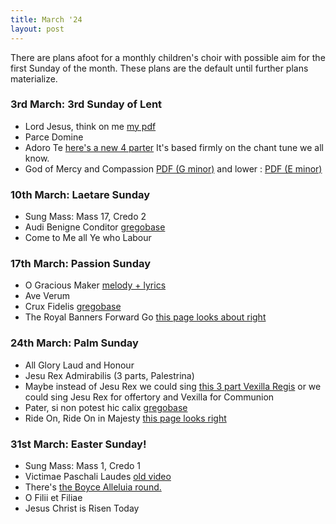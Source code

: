 ```yaml
---
title: March '24
layout: post
---
```


There are plans afoot for a monthly children's choir with possible aim for the first Sunday of the month. These plans are the default until further plans materialize.

### 3rd March: 3rd Sunday of Lent

* Lord Jesus, think on me [my pdf](/pdf/hymns/LordJesus-choir.pdf)
* Parce Domine 
* Adoro Te [here's a new 4 parter](/pdf/hymns/AdoroTe-a4.pdf) It's based firmly on the chant tune we all know.
* God of Mercy and Compassion [PDF (G minor)](/pdf/hymns/GodofMercy.pdf) and lower : [PDF (E minor)](/pdf/hymns/GodofMercy-low.pdf) 

### 10th March: Laetare Sunday

* Sung Mass: Mass 17, Credo 2
* Audi Benigne Conditor [gregobase](https://gregobase.selapa.net/chant.php?id=1830)
* Come to Me all Ye who Labour 

### 17th March: Passion Sunday

* O Gracious Maker [melody + lyrics](/pdf/hymns/OGraciousMaker-leadsheet.pdf)
* Ave Verum
* Crux Fidelis [gregobase](https://newbookoldhymns.brandt.id.au/hymns/cruxfidelis.html)
* The Royal Banners Forward Go [this page looks about right](https://hymnary.org/page/fetch/RITL1985/254/high)

### 24th March: Palm Sunday

* All Glory Laud and Honour
* Jesu Rex Admirabilis (3 parts, Palestrina)
* Maybe instead of Jesu Rex we could sing [this 3 part Vexilla Regis](/pdf/motets/vexilla-dalitz-passiontide.pdf) or we could sing Jesu Rex for offertory and Vexilla for Communion
* Pater, si non potest hic calix [gregobase](https://gregobase.selapa.net/chant.php?id=650)
* Ride On, Ride On in Majesty [this page looks right](https://hymnary.org/page/fetch/CWH2021/373/high)

### 31st March: Easter Sunday!

* Sung Mass: Mass 1, Credo 1
* Victimae Paschali Laudes [old video](https://www.youtube.com/watch?v=Ucv6VGdhqM8)
* There's [the Boyce Alleluia round.](https://www.cpdl.org/wiki/images/0/06/So_alleluiab.pdf)
* O Filii et Filiae
* Jesus Christ is Risen Today

